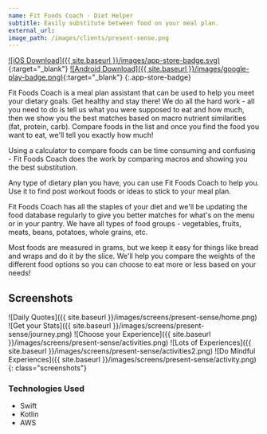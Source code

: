 ```yaml
---
name: Fit Foods Coach - Diet Helper
subtitle: Easily substitute between food on your meal plan.
external_url:
image_path: /images/clients/present-sense.png
---
```


[![iOS Download]({{ site.baseurl }}/images/app-store-badge.svg)](https://itunes.apple.com/us/app/fit-foods-coach-diet-helper/id1373500628?mt=8){:target="_blank"}
[![Android Download]({{ site.baseurl }}/images/google-play-badge.png)](https://play.google.com/store/apps/details?id=com.base11studios.foodsubcalc){:target="_blank"}
{:.app-store-badge}

Fit Foods Coach is a meal plan assistant that can be used to help you meet your dietary goals. Get healthy and stay there! We do all the hard work - all you need to do is tell us what you were supposed to eat and how much, then we show you the best matches based on macro nutrient similarities (fat, protein, carb). Compare foods in the list and once you find the food you want to eat, we'll tell you exactly how much!

Using a calculator to compare foods can be time consuming and confusing - Fit Foods Coach does the work by comparing macros and showing you the best substitution. 

Any type of dietary plan you have, you can use Fit Foods Coach to help you. Use it to find post workout foods or ideas to stick to your meal plan.

Fit Foods Coach has all the staples of your diet and we'll be updating the food database regularly to give you better matches for what's on the menu or in your pantry. We have all types of food groups - vegetables, fruits, meats, beans, potatoes, whole grains, etc.

Most foods are measured in grams, but we keep it easy for things like bread and wraps and do it by the slice. We'll help you compare the weights of the different food options so you can choose to eat more or less based on your needs!


## Screenshots

![Daily Quotes]({{ site.baseurl }}/images/screens/present-sense/home.png)
![Get your Stats]({{ site.baseurl }}/images/screens/present-sense/journey.png)
![Choose your Experience]({{ site.baseurl }}/images/screens/present-sense/activities.png)
![Lots of Experiences]({{ site.baseurl }}/images/screens/present-sense/activities2.png)
![Do Mindful Experiences]({{ site.baseurl }}/images/screens/present-sense/activity.png)
{: class="screenshots"}

### Technologies Used

* Swift
* Kotlin
* AWS
